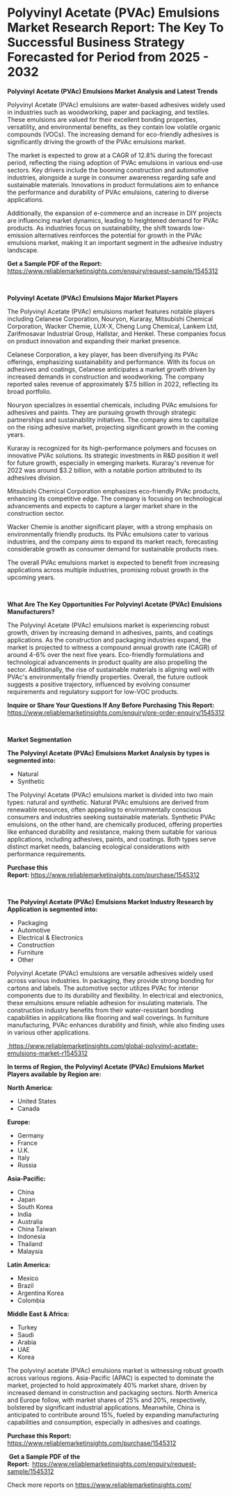 <p><h1>Polyvinyl Acetate (PVAc) Emulsions Market Research Report: The Key To Successful Business Strategy Forecasted for Period from 2025 - 2032</h1></p><p><strong>Polyvinyl Acetate (PVAc) Emulsions Market Analysis and Latest Trends</strong></p>
<p><p>Polyvinyl Acetate (PVAc) emulsions are water-based adhesives widely used in industries such as woodworking, paper and packaging, and textiles. These emulsions are valued for their excellent bonding properties, versatility, and environmental benefits, as they contain low volatile organic compounds (VOCs). The increasing demand for eco-friendly adhesives is significantly driving the growth of the PVAc emulsions market.</p><p>The market is expected to grow at a CAGR of 12.8% during the forecast period, reflecting the rising adoption of PVAc emulsions in various end-use sectors. Key drivers include the booming construction and automotive industries, alongside a surge in consumer awareness regarding safe and sustainable materials. Innovations in product formulations aim to enhance the performance and durability of PVAc emulsions, catering to diverse applications.</p><p>Additionally, the expansion of e-commerce and an increase in DIY projects are influencing market dynamics, leading to heightened demand for PVAc products. As industries focus on sustainability, the shift towards low-emission alternatives reinforces the potential for growth in the PVAc emulsions market, making it an important segment in the adhesive industry landscape.</p></p>
<p><strong>Get a Sample PDF of the Report:&nbsp;</strong> <a href="https://www.reliablemarketinsights.com/enquiry/request-sample/1545312?utm_campaign=1932&utm_medium=2&utm_source=Github&utm_content=ia&utm_term=02022025&utm_id=polyvinyl-acetate-pvac-emulsions">https://www.reliablemarketinsights.com/enquiry/request-sample/1545312</a></p>
<p>&nbsp;</p>
<p><strong>Polyvinyl Acetate (PVAc) Emulsions Major Market Players</strong></p>
<p><p>The Polyvinyl Acetate (PVAc) emulsions market features notable players including Celanese Corporation, Nouryon, Kuraray, Mitsubishi Chemical Corporation, Wacker Chemie, LUX-X, Cheng Lung Chemical, Lankem Ltd, Zarifmosavar Industrial Group, Hallstar, and Henkel. These companies focus on product innovation and expanding their market presence.</p><p>Celanese Corporation, a key player, has been diversifying its PVAc offerings, emphasizing sustainability and performance. With its focus on adhesives and coatings, Celanese anticipates a market growth driven by increased demands in construction and woodworking. The company reported sales revenue of approximately $7.5 billion in 2022, reflecting its broad portfolio.</p><p>Nouryon specializes in essential chemicals, including PVAc emulsions for adhesives and paints. They are pursuing growth through strategic partnerships and sustainability initiatives. The company aims to capitalize on the rising adhesive market, projecting significant growth in the coming years.</p><p>Kuraray is recognized for its high-performance polymers and focuses on innovative PVAc solutions. Its strategic investments in R&D position it well for future growth, especially in emerging markets. Kuraray's revenue for 2022 was around $3.2 billion, with a notable portion attributed to its adhesives division.</p><p>Mitsubishi Chemical Corporation emphasizes eco-friendly PVAc products, enhancing its competitive edge. The company is focusing on technological advancements and expects to capture a larger market share in the construction sector.</p><p>Wacker Chemie is another significant player, with a strong emphasis on environmentally friendly products. Its PVAc emulsions cater to various industries, and the company aims to expand its market reach, forecasting considerable growth as consumer demand for sustainable products rises.</p><p>The overall PVAc emulsions market is expected to benefit from increasing applications across multiple industries, promising robust growth in the upcoming years.</p></p>
<p>&nbsp;</p>
<p><strong>What Are The Key Opportunities For Polyvinyl Acetate (PVAc) Emulsions Manufacturers?</strong></p>
<p><p>The Polyvinyl Acetate (PVAc) emulsions market is experiencing robust growth, driven by increasing demand in adhesives, paints, and coatings applications. As the construction and packaging industries expand, the market is projected to witness a compound annual growth rate (CAGR) of around 4-6% over the next five years. Eco-friendly formulations and technological advancements in product quality are also propelling the sector. Additionally, the rise of sustainable materials is aligning well with PVAc's environmentally friendly properties. Overall, the future outlook suggests a positive trajectory, influenced by evolving consumer requirements and regulatory support for low-VOC products.</p></p>
<p><strong>Inquire or Share Your Questions If Any Before Purchasing This Report:</strong> <a href="https://www.reliablemarketinsights.com/enquiry/pre-order-enquiry/1545312?utm_campaign=1932&utm_medium=2&utm_source=Github&utm_content=ia&utm_term=02022025&utm_id=polyvinyl-acetate-pvac-emulsions">https://www.reliablemarketinsights.com/enquiry/pre-order-enquiry/1545312</a></p>
<p>&nbsp;</p>
<p><strong>Market Segmentation</strong></p>
<p><strong>The Polyvinyl Acetate (PVAc) Emulsions Market Analysis by types is segmented into:</strong></p>
<p><ul><li>Natural</li><li>Synthetic</li></ul></p>
<p><p>The Polyvinyl Acetate (PVAc) emulsions market is divided into two main types: natural and synthetic. Natural PVAc emulsions are derived from renewable resources, often appealing to environmentally conscious consumers and industries seeking sustainable materials. Synthetic PVAc emulsions, on the other hand, are chemically produced, offering properties like enhanced durability and resistance, making them suitable for various applications, including adhesives, paints, and coatings. Both types serve distinct market needs, balancing ecological considerations with performance requirements.</p></p>
<p><strong>Purchase this Report:&nbsp;</strong><a href="https://www.reliablemarketinsights.com/purchase/1545312?utm_campaign=1932&utm_medium=2&utm_source=Github&utm_content=ia&utm_term=02022025&utm_id=polyvinyl-acetate-pvac-emulsions">https://www.reliablemarketinsights.com/purchase/1545312</a></p>
<p>&nbsp;</p>
<p><strong>The Polyvinyl Acetate (PVAc) Emulsions Market Industry Research by Application is segmented into:</strong></p>
<p><ul><li>Packaging</li><li>Automotive</li><li>Electrical & Electronics</li><li>Construction</li><li>Furniture</li><li>Other</li></ul></p>
<p><p>Polyvinyl Acetate (PVAc) emulsions are versatile adhesives widely used across various industries. In packaging, they provide strong bonding for cartons and labels. The automotive sector utilizes PVAc for interior components due to its durability and flexibility. In electrical and electronics, these emulsions ensure reliable adhesion for insulating materials. The construction industry benefits from their water-resistant bonding capabilities in applications like flooring and wall coverings. In furniture manufacturing, PVAc enhances durability and finish, while also finding uses in various other applications.</p></p>
<p><a href="https://www.reliablemarketinsights.com/global-polyvinyl-acetate-emulsions-market-r1545312?utm_campaign=1932&utm_medium=2&utm_source=Github&utm_content=ia&utm_term=02022025&utm_id=polyvinyl-acetate-pvac-emulsions">&nbsp;https://www.reliablemarketinsights.com/global-polyvinyl-acetate-emulsions-market-r1545312</a></p>
<p><strong>In terms of Region, the Polyvinyl Acetate (PVAc) Emulsions Market Players available by Region are:</strong></p>
<p>
    <p> <strong> North America: </strong>
        <ul>
            <li>United States</li>
            <li>Canada</li>
        </ul>
        </p> 
    <p> <strong> Europe: </strong>
        <ul>
            <li>Germany</li>
            <li>France</li>
            <li>U.K.</li>
            <li>Italy</li>
            <li>Russia</li>
        </ul>
        </p> 
    <p> <strong> Asia-Pacific: </strong>
        <ul>
            <li>China</li>
            <li>Japan</li>
            <li>South Korea</li>
            <li>India</li>
            <li>Australia</li>
            <li>China Taiwan</li>
            <li>Indonesia</li>
            <li>Thailand</li>
            <li>Malaysia</li>
        </ul>
        </p> 
    <p> <strong> Latin America: </strong>
        <ul>
            <li>Mexico</li>
            <li>Brazil</li>
            <li>Argentina Korea</li>
            <li>Colombia</li>
        </ul>
        </p> 
    <p> <strong> Middle East & Africa: </strong>
        <ul>
            <li>Turkey</li>
            <li>Saudi</li>
            <li>Arabia</li>
            <li>UAE</li>
            <li>Korea</li>
        </ul>
    </p>
    </p>
<p><p>The polyvinyl acetate (PVAc) emulsions market is witnessing robust growth across various regions. Asia-Pacific (APAC) is expected to dominate the market, projected to hold approximately 40% market share, driven by increased demand in construction and packaging sectors. North America and Europe follow, with market shares of 25% and 20%, respectively, bolstered by significant industrial applications. Meanwhile, China is anticipated to contribute around 15%, fueled by expanding manufacturing capabilities and consumption, especially in adhesives and coatings.</p></p>
<p><strong>Purchase this Report: </strong><a href="https://www.reliablemarketinsights.com/purchase/1545312?utm_campaign=1932&utm_medium=2&utm_source=Github&utm_content=ia&utm_term=02022025&utm_id=polyvinyl-acetate-pvac-emulsions">https://www.reliablemarketinsights.com/purchase/1545312</a></p>
<p>&nbsp;<strong>Get a Sample PDF of the Report:&nbsp;&nbsp;</strong><a href="https://www.reliablemarketinsights.com/enquiry/request-sample/1545312?utm_campaign=1932&utm_medium=2&utm_source=Github&utm_content=ia&utm_term=02022025&utm_id=polyvinyl-acetate-pvac-emulsions">https://www.reliablemarketinsights.com/enquiry/request-sample/1545312</a></p>
<p><strong></strong></p>
<p>Check more reports on <a href="https://www.reliablemarketinsights.com/?utm_campaign=1932&utm_medium=2&utm_source=Github&utm_content=ia&utm_term=02022025&utm_id=polyvinyl-acetate-pvac-emulsions">https://www.reliablemarketinsights.com/</a></p>